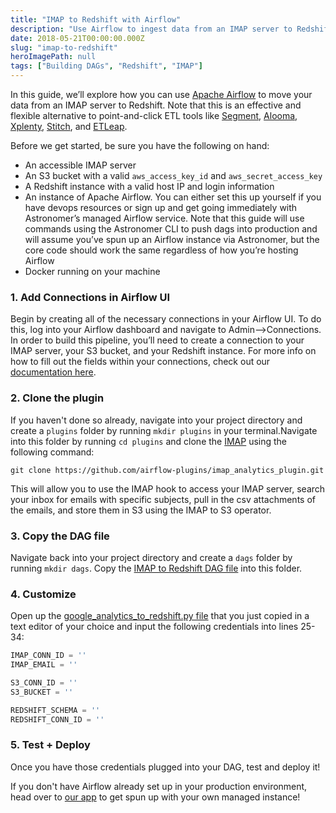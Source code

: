 ```yaml
---
title: "IMAP to Redshift with Airflow"
description: "Use Airflow to ingest data from an IMAP server to Redshift"
date: 2018-05-21T00:00:00.000Z
slug: "imap-to-redshift"
heroImagePath: null
tags: ["Building DAGs", "Redshift", "IMAP"]
---
```


In this guide, we’ll explore how you can use [Apache Airflow](https://airflow.apache.org/) to move your data from an IMAP server to Redshift. Note that this is an effective and flexible alternative to point-and-click ETL tools like [Segment](https://segment.com), [Alooma](https://alooma.com), [Xplenty](https://xplenty.com), [Stitch](https://stitchdata.com), and [ETLeap](https://etleap.com/).

Before we get started, be sure you have the following on hand:

* An accessible IMAP server
* An S3 bucket with a valid `aws_access_key_id` and `aws_secret_access_key`
* A Redshift instance with a valid host IP and login information
* An instance of Apache Airflow. You can either set this up yourself if you have devops resources or sign
  up and get going immediately with Astronomer’s managed Airflow service. Note that this guide will use
  commands using the Astronomer CLI to push dags into production and will assume you’ve spun up an Airflow
  instance via Astronomer, but the core code should work the same regardless of how you’re hosting Airflow
* Docker running on your machine


### 1. Add Connections in Airflow UI

Begin by creating all of the necessary connections in your Airflow UI. To do this, log into your Airflow dashboard and navigate to Admin-->Connections. In order to build this pipeline, you’ll need to create a connection to your IMAP server, your S3 bucket, and your Redshift instance. For more info on how to fill out the fields within your connections, check out our [documentation here](https://docs.astronomer.io/v2/apache_airflow/tutorial/connections.html).

### 2. Clone the plugin

If you haven't done so already, navigate into your project directory and create a `plugins` folder by running  `mkdir plugins` in your terminal.Navigate into this folder by running `cd plugins` and clone the [IMAP](https://github.com/airflow-plugins/imap_plugin) using the following command:

`git clone https://github.com/airflow-plugins/imap_analytics_plugin.git`

This will allow you to use the IMAP hook to access your IMAP server, search your inbox for emails with specific subjects, pull in the csv attachments of the emails, and store them in S3 using the IMAP to S3 operator. 

### 3. Copy the DAG file

Navigate back into your project directory and create a `dags` folder by running `mkdir dags`. Copy the [IMAP to Redshift DAG file](https://github.com/airflow-plugins/Example-Airflow-DAGs/blob/master/etl/imap_to_redshift.py) into this folder.

### 4. Customize

Open up the [google_analytics_to_redshift.py file](https://github.com/airflow-plugins/Example-Airflow-DAGs/blob/master/etl/imap_to_redshift.py#L25) that you just copied in a text editor of your choice and input the following credentials into lines 25-34:
```py
IMAP_CONN_ID = ''
IMAP_EMAIL = ''

S3_CONN_ID = ''
S3_BUCKET = ''

REDSHIFT_SCHEMA = ''
REDSHIFT_CONN_ID = ''
```

### 5. Test + Deploy

Once you have those credentials plugged into your DAG, test and deploy it!

If you don't have Airflow already set up in your production environment, head over to [our app](https://app.astronomer.io/signup) to get spun up with your own managed instance!
